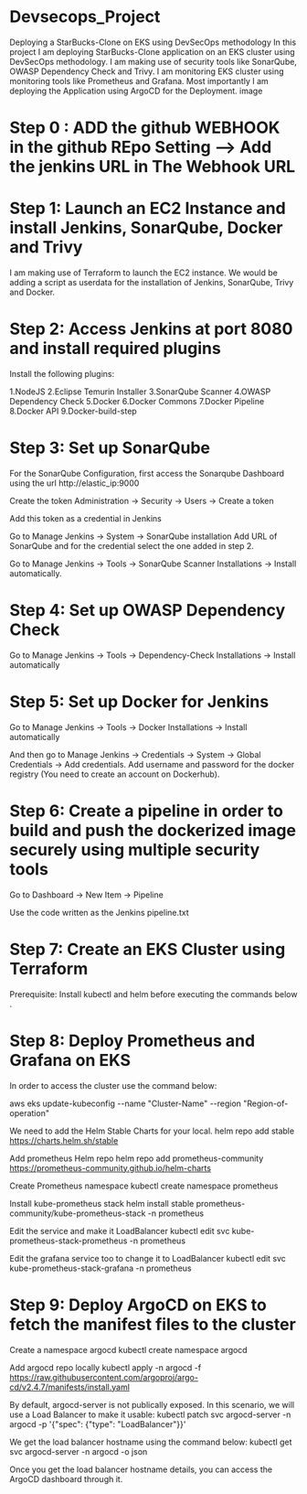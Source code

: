 # Devsecops_Project
Deploying a StarBucks-Clone on EKS using DevSecOps methodology
In this project I am deploying StarBucks-Clone application on an EKS cluster using DevSecOps methodology. I am making use of security tools like SonarQube, OWASP Dependency Check and Trivy. I am monitoring EKS cluster using monitoring tools like Prometheus and Grafana. Most importantly I am deploying the Application using ArgoCD for the Deployment. image

# Step 0 : ADD the github WEBHOOK in the github REpo Setting --> Add the jenkins URL in The Webhook URL
# Step 1: Launch an EC2 Instance and install Jenkins, SonarQube, Docker and Trivy
I am making use of Terraform to launch the EC2 instance. We would be adding a script as userdata for the installation of Jenkins, SonarQube, Trivy and Docker.

# Step 2: Access Jenkins at port 8080 and install required plugins
Install the following plugins:

1.NodeJS 2.Eclipse Temurin Installer 3.SonarQube Scanner 4.OWASP Dependency Check 5.Docker 6.Docker Commons 7.Docker Pipeline 8.Docker API 9.Docker-build-step

# Step 3: Set up SonarQube
For the SonarQube Configuration, first access the Sonarqube Dashboard using the url http://elastic_ip:9000

Create the token Administration -> Security -> Users -> Create a token

Add this token as a credential in Jenkins

Go to Manage Jenkins -> System -> SonarQube installation Add URL of SonarQube and for the credential select the one added in step 2.

Go to Manage Jenkins -> Tools -> SonarQube Scanner Installations -> Install automatically.

# Step 4: Set up OWASP Dependency Check
Go to Manage Jenkins -> Tools -> Dependency-Check Installations -> Install automatically

# Step 5: Set up Docker for Jenkins
Go to Manage Jenkins -> Tools -> Docker Installations -> Install automatically

And then go to Manage Jenkins -> Credentials -> System -> Global Credentials -> Add credentials. Add username and password for the docker registry (You need to create an account on Dockerhub).

# Step 6: Create a pipeline in order to build and push the dockerized image securely using multiple security tools
Go to Dashboard -> New Item -> Pipeline

Use the code written as the Jenkins pipeline.txt

# Step 7: Create an EKS Cluster using Terraform
Prerequisite: Install kubectl and helm before executing the commands below .

# Step 8: Deploy Prometheus and Grafana on EKS
In order to access the cluster use the command below:

aws eks update-kubeconfig --name "Cluster-Name" --region "Region-of-operation"

We need to add the Helm Stable Charts for your local.
helm repo add stable https://charts.helm.sh/stable

Add prometheus Helm repo
helm repo add prometheus-community https://prometheus-community.github.io/helm-charts

Create Prometheus namespace
kubectl create namespace prometheus

Install kube-prometheus stack
helm install stable prometheus-community/kube-prometheus-stack -n prometheus

Edit the service and make it LoadBalancer
kubectl edit svc kube-prometheus-stack-prometheus -n prometheus

Edit the grafana service too to change it to LoadBalancer
kubectl edit svc kube-prometheus-stack-grafana -n prometheus

# Step 9: Deploy ArgoCD on EKS to fetch the manifest files to the cluster
Create a namespace argocd
kubectl create namespace argocd

Add argocd repo locally
kubectl apply -n argocd -f https://raw.githubusercontent.com/argoproj/argo-cd/v2.4.7/manifests/install.yaml

By default, argocd-server is not publically exposed. In this scenario, we will use a Load Balancer to make it usable:
kubectl patch svc argocd-server -n argocd -p '{"spec": {"type": "LoadBalancer"}}'

We get the load balancer hostname using the command below:
kubectl get svc argocd-server -n argocd -o json

Once you get the load balancer hostname details, you can access the ArgoCD dashboard through it.
